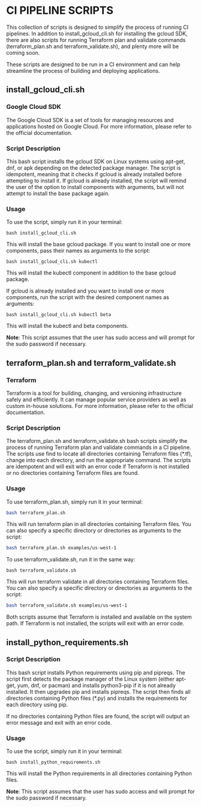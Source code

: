 # CI PIPELINE SCRIPTS

This collection of scripts is designed to simplify the process of running CI pipelines. In addition to install_gcloud_cli.sh for installing the gcloud SDK, there are also scripts for running Terraform plan and validate commands (terraform_plan.sh and terraform_validate.sh), and plenty more will be coming soon.

These scripts are designed to be run in a CI environment and can help streamline the process of building and deploying applications.

## install_gcloud_cli.sh  

### Google Cloud SDK  

The Google Cloud SDK is a set of tools for managing resources and applications hosted on Google Cloud. For more information, please refer to the official documentation.

### Script Description
This bash script installs the gcloud SDK on Linux systems using apt-get, dnf, or apk depending on the detected package manager. The script is idempotent, meaning that it checks if gcloud is already installed before attempting to install it. If gcloud is already installed, the script will remind the user of the option to install components with arguments, but will not attempt to install the base package again.

### Usage
To use the script, simply run it in your terminal:
```
bash install_gcloud_cli.sh
```
This will install the base gcloud package. If you want to install one or more components, pass their names as arguments to the script:

```
bash install_gcloud_cli.sh kubectl
```
This will install the kubectl component in addition to the base gcloud package.

If gcloud is already installed and you want to install one or more components, run the script with the desired component names as arguments:

```
bash install_gcloud_cli.sh kubectl beta
```
This will install the kubectl and beta components.

**Note**: This script assumes that the user has sudo access and will prompt for the sudo password if necessary.

## terraform_plan.sh and terraform_validate.sh

### Terraform
Terraform is a tool for building, changing, and versioning infrastructure safely and efficiently. It can manage popular service providers as well as custom in-house solutions. For more information, please refer to the official documentation.

### Script Description
The terraform_plan.sh and terraform_validate.sh bash scripts simplify the process of running Terraform plan and validate commands in a CI pipeline. The scripts use find to locate all directories containing Terraform files (*.tf), change into each directory, and run the appropriate command. The scripts are idempotent and will exit with an error code if Terraform is not installed or no directories containing Terraform files are found.

### Usage
To use terraform_plan.sh, simply run it in your terminal:

```bash
bash terraform_plan.sh
```

This will run terraform plan in all directories containing Terraform files. You can also specify a specific directory or directories as arguments to the script:

```bash
bash terraform_plan.sh examples/us-west-1
```
To use terraform_validate.sh, run it in the same way:
```
bash terraform_validate.sh
```
This will run terraform validate in all directories containing Terraform files. You can also specify a specific directory or directories as arguments to the script:

```bash
bash terraform_validate.sh examples/us-west-1
```
Both scripts assume that Terraform is installed and available on the system path. If Terraform is not installed, the scripts will exit with an error code.

## install_python_requirements.sh

### Script Description
This bash script installs Python requirements using pip and pipreqs. The script first detects the package manager of the Linux system (either apt-get, yum, dnf, or pacman) and installs python3-pip if it is not already installed. It then upgrades pip and installs pipreqs. The script then finds all directories containing Python files (*.py) and installs the requirements for each directory using pip.

If no directories containing Python files are found, the script will output an error message and exit with an error code.

### Usage
To use the script, simply run it in your terminal:

```
bash install_python_requirements.sh
```
This will install the Python requirements in all directories containing Python files.

**Note**: This script assumes that the user has sudo access and will prompt for the sudo password if necessary.